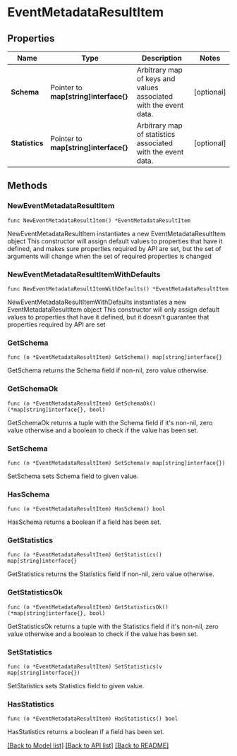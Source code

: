 # EventMetadataResultItem

## Properties

Name | Type | Description | Notes
------------ | ------------- | ------------- | -------------
**Schema** | Pointer to **map[string]interface{}** | Arbitrary map of keys and values associated with the event data. | [optional] 
**Statistics** | Pointer to **map[string]interface{}** | Arbitrary map of statistics associated with the event data. | [optional] 

## Methods

### NewEventMetadataResultItem

`func NewEventMetadataResultItem() *EventMetadataResultItem`

NewEventMetadataResultItem instantiates a new EventMetadataResultItem object
This constructor will assign default values to properties that have it defined,
and makes sure properties required by API are set, but the set of arguments
will change when the set of required properties is changed

### NewEventMetadataResultItemWithDefaults

`func NewEventMetadataResultItemWithDefaults() *EventMetadataResultItem`

NewEventMetadataResultItemWithDefaults instantiates a new EventMetadataResultItem object
This constructor will only assign default values to properties that have it defined,
but it doesn't guarantee that properties required by API are set

### GetSchema

`func (o *EventMetadataResultItem) GetSchema() map[string]interface{}`

GetSchema returns the Schema field if non-nil, zero value otherwise.

### GetSchemaOk

`func (o *EventMetadataResultItem) GetSchemaOk() (*map[string]interface{}, bool)`

GetSchemaOk returns a tuple with the Schema field if it's non-nil, zero value otherwise
and a boolean to check if the value has been set.

### SetSchema

`func (o *EventMetadataResultItem) SetSchema(v map[string]interface{})`

SetSchema sets Schema field to given value.

### HasSchema

`func (o *EventMetadataResultItem) HasSchema() bool`

HasSchema returns a boolean if a field has been set.

### GetStatistics

`func (o *EventMetadataResultItem) GetStatistics() map[string]interface{}`

GetStatistics returns the Statistics field if non-nil, zero value otherwise.

### GetStatisticsOk

`func (o *EventMetadataResultItem) GetStatisticsOk() (*map[string]interface{}, bool)`

GetStatisticsOk returns a tuple with the Statistics field if it's non-nil, zero value otherwise
and a boolean to check if the value has been set.

### SetStatistics

`func (o *EventMetadataResultItem) SetStatistics(v map[string]interface{})`

SetStatistics sets Statistics field to given value.

### HasStatistics

`func (o *EventMetadataResultItem) HasStatistics() bool`

HasStatistics returns a boolean if a field has been set.


[[Back to Model list]](../README.md#documentation-for-models) [[Back to API list]](../README.md#documentation-for-api-endpoints) [[Back to README]](../README.md)


